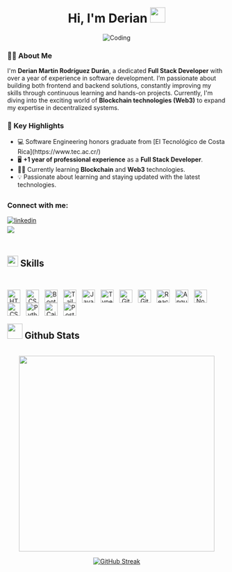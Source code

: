 <h1 align="center">Hi, I'm Derian <img src="https://media.giphy.com/media/hvRJCLFzcasrR4ia7z/giphy.gif" width="35"></h1>
<div align="center">
  <img alt="Coding" src="https://i.giphy.com/media/v1.Y2lkPTc5MGI3NjExeWFtNTlnaHNiMWIyYjB2ZnV1bTN2NDhxZmlncXN4eWp0cXdmYzdxMCZlcD12MV9pbnRlcm5hbF9naWZfYnlfaWQmY3Q9Zw/qgQUggAC3Pfv687qPC/giphy.gif" />
</div>

<h3>👨‍💻 About Me</h3>
<p>I'm <strong>Derian Martín Rodríguez Durán</strong>, a dedicated <strong>Full Stack Developer</strong> with over a year of experience in software development. I’m passionate about building both frontend and backend solutions, constantly improving my skills through continuous learning and hands-on projects. Currently, I'm diving into the exciting world of <strong>Blockchain technologies (Web3)</strong> to expand my expertise in decentralized systems.</p>

<h3>🚀 Key Highlights</h3>
<ul>
  <li>💻 Software Engineering honors graduate from [El Tecnológico de Costa Rica](https://www.tec.ac.cr/) </li>
  <li>🖥️ <strong>+1 year of professional experience</strong> as a <strong>Full Stack Developer</strong>.</li>
  <li>🧑‍🎓 Currently learning <strong>Blockchain</strong> and <strong>Web3</strong> technologies.</li>
  <li>💡 Passionate about learning and staying updated with the latest technologies.</li>
</ul>

## <h3 align="left">Connect with me:</h3>
<div align="left">

<a href="www.linkedin.com/in/derian-rodriguez22" target="_blank">
    <img src="https://img.shields.io/badge/linkedin:  Derian-%2300acee.svg?color=405DE6&style=for-the-badge&logo=linkedin&logoColor=white" alt="linkedin" style="margin-bottom: 5px;"/>
</a>

<br>

<a href="mailto:dmrodriguez2000@gmail.com" target="_blank">
<img src="https://img.shields.io/badge/gmail:  dmrodriguez2000-%23EA4335.svg?style=for-the-badge&logo=gmail&logoColor=white" t=mail style="margin-bottom: 5px;" />
</a>
	
</div>

<br>

## <img src="https://media2.giphy.com/media/QssGEmpkyEOhBCb7e1/giphy.gif?cid=ecf05e47a0n3gi1bfqntqmob8g9aid1oyj2wr3ds3mg700bl&rid=giphy.gif" width ="25"><b> Skills</b>
<br>

<p align="center">



<img align="left" alt="HTML" width="30px" style="padding-right:10px;" src="https://devicon-website.vercel.app/api/html5/original.svg" />
<img align="left" alt="CSS" width="30px" style="padding-right:10px;" src="https://devicon-website.vercel.app/api/css3/original.svg" />
<img align="left" alt="Bootstap" width="30px" style="padding-right:10px;" src="https://devicon-website.vercel.app/api/bootstrap/original.svg" />
<img align="left" alt="TailwindCSS" width="30px" style="padding-right:10px;" src="https://devicon-website.vercel.app/api/tailwindcss/plain.svg" />
<img align="left" alt="JavaScript" width="30px" style="padding-right:10px;" src="https://devicon-website.vercel.app/api/javascript/original.svg" />
<img align="left" alt="TypeScript" width="30px" style="padding-right:10px;" src="https://devicon-website.vercel.app/api/typescript/original.svg" />
<img align="left" alt="Git" width="30px" style="padding-right:10px;" src="https://devicon-website.vercel.app/api/git/original.svg" />
<img align="left" alt="GitHub" width="30px" style="padding-right:10px;" src="https://devicon-website.vercel.app/api/github/original.svg" />
<img align="left" alt="React" width="30px" style="padding-right:10px;" src="https://cdn.jsdelivr.net/gh/devicons/devicon/icons/react/react-original.svg" />
<img align="left" alt="Angular" width="30px" style="padding-right:10px;" src="https://devicon-website.vercel.app/api/angularjs/plain.svg" />
<img align="left" alt="NodeJS" width="30px" style="padding-right:10px;" src="https://devicon-website.vercel.app/api/nodejs/original.svg" />
<img align="left" alt="CSharp" width="30px" style="padding-right:10px;" src="https://devicon-website.vercel.app/api/csharp/original.svg" />
<img align="left" alt="Python" width="30px" style="padding-right:10px;" src="https://devicon-website.vercel.app/api/python/original.svg" />
<img align="left" alt="Cairo" width="30px" style="padding-right:10px;" src="https://www.cairo-lang.org/wp-content/uploads/2024/03/Cairo-logo.png" />
<img align="left" alt="PostgreSQL" width="30px" style="padding-right:10px;" src="https://devicon-website.vercel.app/api/postgresql/original.svg" />
          
          

<br />


</p>

<br>


## <img src="https://media.giphy.com/media/iY8CRBdQXODJSCERIr/giphy.gif" width="35"><b> Github Stats </b>
<br>


<div align="center">

<a href="https://github.com/derianrddev/">
  <img src="https://github-readme-stats.vercel.app/api?username=derianrddev&include_all_commits=true&show_icons=true&show=reviews,discussions_started,discussions_answered,prs_merged,prs_merged_percentage&line_height=20&title_color=7A7ADB&icon_color=2234AE&text_color=D3D3D3&bg_color=0,000000,130F40" width="450"/>
</a>

[![GitHub Streak](https://streak-stats.demolab.com?user=derianrddev&theme=neon-dark&hide_border=true)](https://git.io/streak-stats)
</div>


<br>
<br>
<br>

